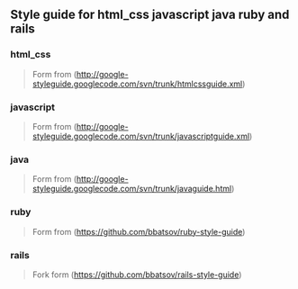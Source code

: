 ## Style guide for html_css javascript java ruby and rails

### html_css

> Form from (http://google-styleguide.googlecode.com/svn/trunk/htmlcssguide.xml)

### javascript

> Form from (http://google-styleguide.googlecode.com/svn/trunk/javascriptguide.xml)

### java

> Form from (http://google-styleguide.googlecode.com/svn/trunk/javaguide.html)

### ruby

> Form from (https://github.com/bbatsov/ruby-style-guide)

### rails

> Fork form (https://github.com/bbatsov/rails-style-guide)

